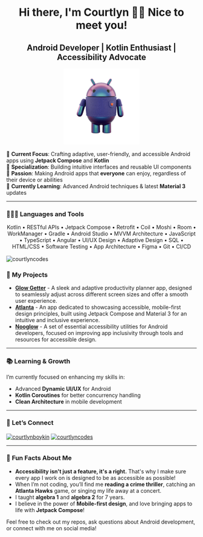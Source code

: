 <h1 align="center"> Hi there, I'm Courtlyn 👋🏾 Nice to meet you! </h1>
<h2 align="center">Android Developer | Kotlin Enthusiast | Accessibility Advocate</h2>

<p align="center">
      <img src="https://github.com/courtlyncodes/courtlyncodes/blob/9785ba88bffb40b9f7b02da7f53c8ce2be5414f0/bugdroid.png" alt="DroidBot" width="200">
</p>

🔶 **Current Focus**: Crafting adaptive, user-friendly, and accessible Android apps using **Jetpack Compose** and **Kotlin**  
🔶 **Specialization**: Building intuitive interfaces and reusable UI components  
🔶 **Passion**: Making Android apps that **everyone** can enjoy, regardless of their device or abilities  
🔶 **Currently Learning**: Advanced Android techniques & latest **Material 3** updates

---
### 👩🏾‍💻 **Languages and Tools**
<p align="center"> Kotlin • RESTful APIs • Jetpack Compose • Retrofit • Coil • Moshi • Room • WorkManager • Gradle • Android  Studio • MVVM Architecture • JavaScript • TypeScript • Angular • UI/UX Design • Adaptive Design • SQL • HTML/CSS • Software Testing • App Architecture • Figma • Git • CI/CD </p>

<p><img align="center" src="https://github-readme-stats.vercel.app/api/top-langs?username=courtlyncodes&show_icons=true&locale=en&layout=compact" alt="courtlyncodes" /></p>

### 🔨 **My Projects**
- **[Glow Getter](https://github.com/courtlyncodes/glowgetter)** - A sleek and adaptive productivity planner app, designed to seamlessly adjust across different screen sizes and offer a smooth user experience.
- **[Atlanta](https://github.com/courtlyncodes/atlanta)** - An app dedicated to showcasing accessible, mobile-first design principles, built using Jetpack Compose and Material 3 for an intuitive and inclusive experience.
- **[Nooglow](https://github.com/courtlyncodes/wellnessapp)** - A set of essential accessibility utilities for Android developers, focused on improving app inclusivity through tools and resources for accessible design.

---

### 📚 **Learning & Growth**  
I’m currently focused on enhancing my skills in:  
- Advanced **Dynamic UI/UX** for Android  
- **Kotlin Coroutines** for better concurrency handling  
- **Clean Architecture** in mobile development  

---

### 💬 **Let’s Connect**
<a href="https://linkedin.com/in/courtlynboykin" target="blank"><img align="center" src="https://raw.githubusercontent.com/rahuldkjain/github-profile-readme-generator/master/src/images/icons/Social/linked-in-alt.svg" alt="courtlynboykin" height="30" width="40" /></a>
<a href="https://twitter.com/courtlyncodes" target="blank"><img align="center" src="https://raw.githubusercontent.com/rahuldkjain/github-profile-readme-generator/master/src/images/icons/Social/twitter.svg" alt="courtlyncodes" height="30" width="40" /></a>

---

### 🤩 **Fun Facts About Me**  
- **Accessibility isn't just a feature, it's a right.** That's why I make sure every app I work on is designed to be as accessible as possible!  
- When I’m not coding, you’ll find me **reading a crime thriller**, catching an **Atlanta Hawks** game, or singing my life away at a concert.
- I taught **algebra 1** and **algebra 2** for 7 years.
- I believe in the power of **Mobile-first design**, and love bringing apps to life with **Jetpack Compose**!  

Feel free to check out my repos, ask questions about Android development, or connect with me on social media!

<!-- <p> <a href="https://developer.android.com" target="_blank" rel="noreferrer"> <img src="https://raw.githubusercontent.com/devicons/devicon/master/icons/android/android-original-wordmark.svg" alt="android" width="40" height="40"/> </a> <a href="https://getbootstrap.com" target="_blank" rel="noreferrer"> <img src="https://raw.githubusercontent.com/devicons/devicon/master/icons/bootstrap/bootstrap-plain-wordmark.svg" alt="bootstrap" width="40" height="40"/> </a> <a href="https://www.w3schools.com/css/" target="_blank" rel="noreferrer"> <img src="https://raw.githubusercontent.com/devicons/devicon/master/icons/css3/css3-original-wordmark.svg" alt="css3" width="40" height="40"/> </a> <a href="https://www.figma.com/" target="_blank" rel="noreferrer"> <img src="https://www.vectorlogo.zone/logos/figma/figma-icon.svg" alt="figma" width="40" height="40"/> </a> <a href="https://git-scm.com/" target="_blank" rel="noreferrer"> <img src="https://www.vectorlogo.zone/logos/git-scm/git-scm-icon.svg" alt="git" width="40" height="40"/> </a> <a href="https://www.w3.org/html/" target="_blank" rel="noreferrer"> <img src="https://raw.githubusercontent.com/devicons/devicon/master/icons/html5/html5-original-wordmark.svg" alt="html5" width="40" height="40"/> </a> <a href="https://developer.mozilla.org/en-US/docs/Web/JavaScript" target="_blank" rel="noreferrer"> <img src="https://raw.githubusercontent.com/devicons/devicon/master/icons/javascript/javascript-original.svg" alt="javascript" width="40" height="40"/> </a> <a href="https://kotlinlang.org" target="_blank" rel="noreferrer"> <img src="https://www.vectorlogo.zone/logos/kotlinlang/kotlinlang-icon.svg" alt="kotlin" width="40" height="40"/> </a> <a href="https://nodejs.org" target="_blank" rel="noreferrer"> <img src="https://raw.githubusercontent.com/devicons/devicon/master/icons/nodejs/nodejs-original-wordmark.svg" alt="nodejs" width="40" height="40"/> </a> <a href="https://postman.com" target="_blank" rel="noreferrer"> <img src="https://www.vectorlogo.zone/logos/getpostman/getpostman-icon.svg" alt="postman" width="40" height="40"/> </a> <a href="https://reactjs.org/" target="_blank" rel="noreferrer"> <img src="https://raw.githubusercontent.com/devicons/devicon/master/icons/react/react-original-wordmark.svg" alt="react" width="40" height="40"/> </a> </p>
<!-- <p><img align="center" src="https://github-readme-stats.vercel.app/api/top-langs?username=courtlyncodes&show_icons=true&theme=dark&bg_color=ffffff&locale=en&layout=compact" alt="courtlyncodes" /></p>

<p><img align="center" src="https://github-readme-streak-stats.herokuapp.com/?user=courtlyncodes&" alt="courtlyncodes" /></p>
<!---
courtlyncodes/courtlyncodes is a ✨ special ✨ repository because its `README.md` (this file) appears on your GitHub profile.
You can click the Preview link to take a look at your changes.
--->
